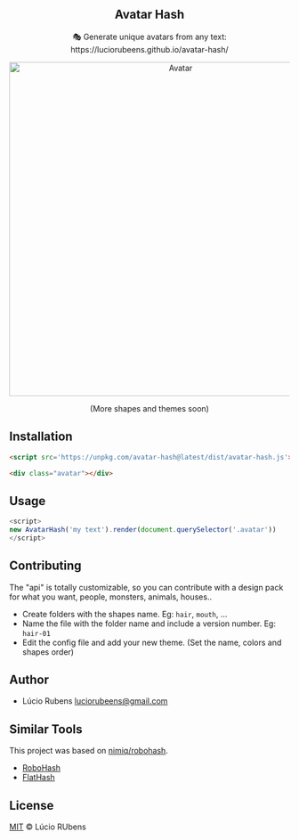 <p align="center">
  <h2 align="center">Avatar Hash</h2>
  <p align="center">🎭 Generate unique avatars from any text: https://luciorubeens.github.io/avatar-hash/</p>
</p>

<p align="center"><img src="https://i.imgur.com/V7WcroX.png" width="600px" alt="Avatar"></p>
<p align="center">(More shapes and themes soon)</p>

## Installation

```html
<script src='https://unpkg.com/avatar-hash@latest/dist/avatar-hash.js'></script>

<div class="avatar"></div>
```

## Usage

```javascript
<script>
new AvatarHash('my text').render(document.querySelector('.avatar'))
</script>
```

## Contributing

The "api" is totally customizable, so you can contribute with a design pack for what you want, people, monsters, animals, houses..

- Create folders with the shapes name. Eg: `hair`, `mouth`, ...
- Name the file with the folder name and include a version number. Eg: `hair-01`
- Edit the config file and add your new theme. (Set the name, colors and shapes order)

## Author

- Lúcio Rubens <luciorubeens@gmail.com>
 
## Similar Tools

This project was based on [nimiq/robohash](https://github.com/nimiq/robohash).

- [RoboHash](https://robohash.org)
- [FlatHash](http://flathash.com)

## License

[MIT](LICENSE) © Lúcio RUbens
